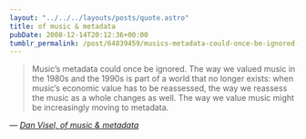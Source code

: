 ```yaml
---
layout: "../../../layouts/posts/quote.astro"
title: of music & metadata
pubDate: 2008-12-14T20:12:36+00:00
tumblr_permalink: /post/64839459/musics-metadata-could-once-be-ignored-the-way-we
---
```


> Music&rsquo;s metadata could once be ignored. The way we valued music in the 1980s and the 1990s is part of a world that no longer exists: when music&rsquo;s economic value has to be reassessed, the way we reassess the music as a whole changes as well. The way we value music might be increasingly moving to metadata.

— <cite>[Dan Visel, _of music & metadata_](http://futureofthebook.org/blog/2008/12/04/music_is_metadata/)</cite>
